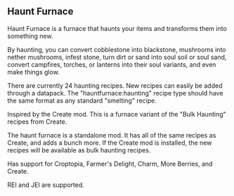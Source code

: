 ## Haunt Furnace ##

Haunt Furnace is a furnace that haunts your items and transforms them into something new.

By haunting, you can convert cobblestone into blackstone, mushrooms into nether mushrooms, infest stone, turn dirt or sand into soul soil or soul sand, convert campfires, torches, or lanterns into their soul variants, and even make things glow.

There are currently 24 haunting recipes. New recipes can easily be added through a datapack. The "hauntfurnace:haunting" recipe type should have the same format as any standard "smelting" recipe.

Inspired by the Create mod. This is a furnace variant of the "Bulk Haunting" recipes from Create.

The haunt furnace is a standalone mod. It has all of the same recipes as Create, and adds a bunch more. If the Create mod is installed, the new recipes will be available as bulk haunting recipes.

Has support for Croptopia, Farmer's Delight, Charm, More Berries, and Create.

REI and JEI are supported.
